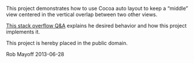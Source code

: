 This project demonstrates how to use Cocoa auto layout to keep a “middle” view centered in the vertical overlap between two other views.

[This stack overflow Q&A](http://stackoverflow.com/q/17334016/77567) explains he desired behavior and how this project implements it.

This project is hereby placed in the public domain.

Rob Mayoff
2013-06-28
